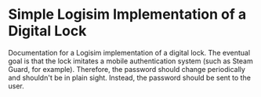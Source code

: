 # Simple Logisim Implementation of a Digital Lock 
Documentation for a Logisim implementation of a digital lock. The eventual goal is that the lock imitates a mobile authentication system (such as Steam Guard, for example). Therefore, the password should change periodically and shouldn't be in plain sight. Instead, the password should be sent to the user.

